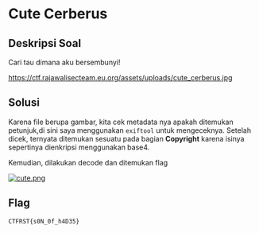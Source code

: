 # Cute Cerberus

## Deskripsi Soal

Cari tau dimana aku bersembunyi!

https://ctf.rajawalisecteam.eu.org/assets/uploads/cute_cerberus.jpg

## Solusi

Karena file berupa gambar, kita cek metadata nya apakah ditemukan petunjuk,di sini saya menggunakan ```exiftool``` untuk mengeceknya. Setelah dicek, ternyata ditemukan sesuatu pada bagian **Copyright** karena isinya sepertinya dienkripsi menggunakan base4.

Kemudian, dilakukan decode dan ditemukan flag

[![cute.png](https://i.postimg.cc/HxxhrtWb/cute.png)](https://postimg.cc/Y453VYWS)

## Flag
    CTFRST{s0N_0f_h4D35}
    
